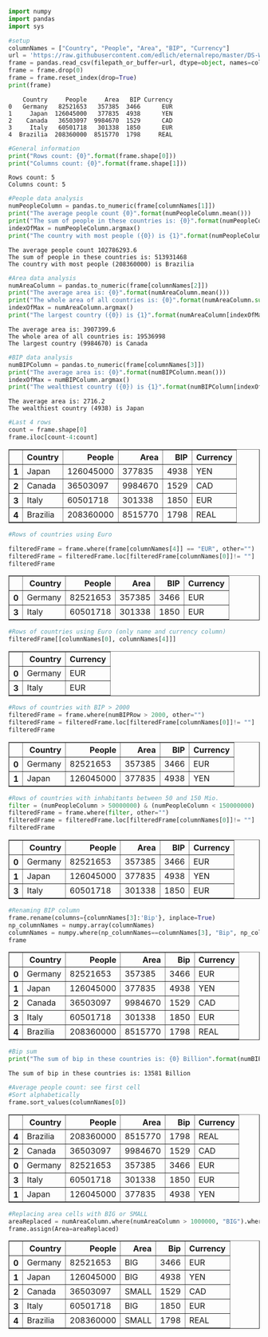 ```python
import numpy
import pandas
import sys

#setup
columnNames = ["Country", "People", "Area", "BIP", "Currency"]
url = 'https://raw.githubusercontent.com/edlich/eternalrepo/master/DS-WAHLFACH/countries.csv'
frame = pandas.read_csv(filepath_or_buffer=url, dtype=object, names=columnNames)
frame = frame.drop(0)
frame = frame.reset_index(drop=True)
print(frame)
```

        Country     People     Area   BIP Currency
    0   Germany   82521653   357385  3466      EUR
    1     Japan  126045000   377835  4938      YEN
    2    Canada   36503097  9984670  1529      CAD
    3     Italy   60501718   301338  1850      EUR
    4  Brazilia  208360000  8515770  1798     REAL
    


```python
#General information
print("Rows count: {0}".format(frame.shape[0]))
print("Columns count: {0}".format(frame.shape[1]))
```

    Rows count: 5
    Columns count: 5
    


```python
#People data analysis
numPeopleColumn = pandas.to_numeric(frame[columnNames[1]])
print("The average people count {0}".format(numPeopleColumn.mean()))
print("The sum of people in these countries is: {0}".format(numPeopleColumn.sum()))
indexOfMax = numPeopleColumn.argmax()
print("The country with most people ({0}) is {1}".format(numPeopleColumn[indexOfMax], frame[columnNames[0]][indexOfMax]))
```

    The average people count 102786293.6
    The sum of people in these countries is: 513931468
    The country with most people (208360000) is Brazilia
    


```python
#Area data analysis
numAreaColumn = pandas.to_numeric(frame[columnNames[2]])
print("The average area is: {0}".format(numAreaColumn.mean()))
print("The whole area of all countries is: {0}".format(numAreaColumn.sum()))
indexOfMax = numAreaColumn.argmax()
print("The largest country ({0}) is {1}".format(numAreaColumn[indexOfMax], frame[columnNames[0]][indexOfMax]))
```

    The average area is: 3907399.6
    The whole area of all countries is: 19536998
    The largest country (9984670) is Canada
    


```python
#BIP data analysis
numBIPColumn = pandas.to_numeric(frame[columnNames[3]])
print("The average area is: {0}".format(numBIPColumn.mean()))
indexOfMax = numBIPColumn.argmax()
print("The wealthiest country ({0}) is {1}".format(numBIPColumn[indexOfMax], frame[columnNames[0]][indexOfMax]))
```

    The average area is: 2716.2
    The wealthiest country (4938) is Japan
    


```python
#Last 4 rows
count = frame.shape[0]
frame.iloc[count-4:count]
```




<div>
<style scoped>
    .dataframe tbody tr th:only-of-type {
        vertical-align: middle;
    }

    .dataframe tbody tr th {
        vertical-align: top;
    }

    .dataframe thead th {
        text-align: right;
    }
</style>
<table border="1" class="dataframe">
  <thead>
    <tr style="text-align: right;">
      <th></th>
      <th>Country</th>
      <th>People</th>
      <th>Area</th>
      <th>BIP</th>
      <th>Currency</th>
    </tr>
  </thead>
  <tbody>
    <tr>
      <th>1</th>
      <td>Japan</td>
      <td>126045000</td>
      <td>377835</td>
      <td>4938</td>
      <td>YEN</td>
    </tr>
    <tr>
      <th>2</th>
      <td>Canada</td>
      <td>36503097</td>
      <td>9984670</td>
      <td>1529</td>
      <td>CAD</td>
    </tr>
    <tr>
      <th>3</th>
      <td>Italy</td>
      <td>60501718</td>
      <td>301338</td>
      <td>1850</td>
      <td>EUR</td>
    </tr>
    <tr>
      <th>4</th>
      <td>Brazilia</td>
      <td>208360000</td>
      <td>8515770</td>
      <td>1798</td>
      <td>REAL</td>
    </tr>
  </tbody>
</table>
</div>




```python
#Rows of countries using Euro

filteredFrame = frame.where(frame[columnNames[4]] == "EUR", other="")
filteredFrame = filteredFrame.loc[filteredFrame[columnNames[0]]!= ""]
filteredFrame
```




<div>
<style scoped>
    .dataframe tbody tr th:only-of-type {
        vertical-align: middle;
    }

    .dataframe tbody tr th {
        vertical-align: top;
    }

    .dataframe thead th {
        text-align: right;
    }
</style>
<table border="1" class="dataframe">
  <thead>
    <tr style="text-align: right;">
      <th></th>
      <th>Country</th>
      <th>People</th>
      <th>Area</th>
      <th>BIP</th>
      <th>Currency</th>
    </tr>
  </thead>
  <tbody>
    <tr>
      <th>0</th>
      <td>Germany</td>
      <td>82521653</td>
      <td>357385</td>
      <td>3466</td>
      <td>EUR</td>
    </tr>
    <tr>
      <th>3</th>
      <td>Italy</td>
      <td>60501718</td>
      <td>301338</td>
      <td>1850</td>
      <td>EUR</td>
    </tr>
  </tbody>
</table>
</div>




```python
#Rows of countries using Euro (only name and currency column)
filteredFrame[[columnNames[0], columnNames[4]]]
```




<div>
<style scoped>
    .dataframe tbody tr th:only-of-type {
        vertical-align: middle;
    }

    .dataframe tbody tr th {
        vertical-align: top;
    }

    .dataframe thead th {
        text-align: right;
    }
</style>
<table border="1" class="dataframe">
  <thead>
    <tr style="text-align: right;">
      <th></th>
      <th>Country</th>
      <th>Currency</th>
    </tr>
  </thead>
  <tbody>
    <tr>
      <th>0</th>
      <td>Germany</td>
      <td>EUR</td>
    </tr>
    <tr>
      <th>3</th>
      <td>Italy</td>
      <td>EUR</td>
    </tr>
  </tbody>
</table>
</div>




```python
#Rows of countries with BIP > 2000
filteredFrame = frame.where(numBIPRow > 2000, other="")
filteredFrame = filteredFrame.loc[filteredFrame[columnNames[0]]!= ""]
filteredFrame
```




<div>
<style scoped>
    .dataframe tbody tr th:only-of-type {
        vertical-align: middle;
    }

    .dataframe tbody tr th {
        vertical-align: top;
    }

    .dataframe thead th {
        text-align: right;
    }
</style>
<table border="1" class="dataframe">
  <thead>
    <tr style="text-align: right;">
      <th></th>
      <th>Country</th>
      <th>People</th>
      <th>Area</th>
      <th>BIP</th>
      <th>Currency</th>
    </tr>
  </thead>
  <tbody>
    <tr>
      <th>0</th>
      <td>Germany</td>
      <td>82521653</td>
      <td>357385</td>
      <td>3466</td>
      <td>EUR</td>
    </tr>
    <tr>
      <th>1</th>
      <td>Japan</td>
      <td>126045000</td>
      <td>377835</td>
      <td>4938</td>
      <td>YEN</td>
    </tr>
  </tbody>
</table>
</div>




```python
#Rows of countries with inhabitants between 50 and 150 Mio.
filter = (numPeopleColumn > 50000000) & (numPeopleColumn < 150000000)
filteredFrame = frame.where(filter, other="")
filteredFrame = filteredFrame.loc[filteredFrame[columnNames[0]]!= ""]
filteredFrame
```




<div>
<style scoped>
    .dataframe tbody tr th:only-of-type {
        vertical-align: middle;
    }

    .dataframe tbody tr th {
        vertical-align: top;
    }

    .dataframe thead th {
        text-align: right;
    }
</style>
<table border="1" class="dataframe">
  <thead>
    <tr style="text-align: right;">
      <th></th>
      <th>Country</th>
      <th>People</th>
      <th>Area</th>
      <th>BIP</th>
      <th>Currency</th>
    </tr>
  </thead>
  <tbody>
    <tr>
      <th>0</th>
      <td>Germany</td>
      <td>82521653</td>
      <td>357385</td>
      <td>3466</td>
      <td>EUR</td>
    </tr>
    <tr>
      <th>1</th>
      <td>Japan</td>
      <td>126045000</td>
      <td>377835</td>
      <td>4938</td>
      <td>YEN</td>
    </tr>
    <tr>
      <th>3</th>
      <td>Italy</td>
      <td>60501718</td>
      <td>301338</td>
      <td>1850</td>
      <td>EUR</td>
    </tr>
  </tbody>
</table>
</div>




```python
#Renaming BIP column
frame.rename(columns={columnNames[3]:'Bip'}, inplace=True)
np_columnNames = numpy.array(columnNames)
columnNames = numpy.where(np_columnNames==columnNames[3], "Bip", np_columnNames) 
frame
```




<div>
<style scoped>
    .dataframe tbody tr th:only-of-type {
        vertical-align: middle;
    }

    .dataframe tbody tr th {
        vertical-align: top;
    }

    .dataframe thead th {
        text-align: right;
    }
</style>
<table border="1" class="dataframe">
  <thead>
    <tr style="text-align: right;">
      <th></th>
      <th>Country</th>
      <th>People</th>
      <th>Area</th>
      <th>Bip</th>
      <th>Currency</th>
    </tr>
  </thead>
  <tbody>
    <tr>
      <th>0</th>
      <td>Germany</td>
      <td>82521653</td>
      <td>357385</td>
      <td>3466</td>
      <td>EUR</td>
    </tr>
    <tr>
      <th>1</th>
      <td>Japan</td>
      <td>126045000</td>
      <td>377835</td>
      <td>4938</td>
      <td>YEN</td>
    </tr>
    <tr>
      <th>2</th>
      <td>Canada</td>
      <td>36503097</td>
      <td>9984670</td>
      <td>1529</td>
      <td>CAD</td>
    </tr>
    <tr>
      <th>3</th>
      <td>Italy</td>
      <td>60501718</td>
      <td>301338</td>
      <td>1850</td>
      <td>EUR</td>
    </tr>
    <tr>
      <th>4</th>
      <td>Brazilia</td>
      <td>208360000</td>
      <td>8515770</td>
      <td>1798</td>
      <td>REAL</td>
    </tr>
  </tbody>
</table>
</div>




```python
#Bip sum
print("The sum of bip in these countries is: {0} Billion".format(numBIPColumn.sum()))
```

    The sum of bip in these countries is: 13581 Billion
    


```python
#Average people count: see first cell
#Sort alphabetically
frame.sort_values(columnNames[0])
```




<div>
<style scoped>
    .dataframe tbody tr th:only-of-type {
        vertical-align: middle;
    }

    .dataframe tbody tr th {
        vertical-align: top;
    }

    .dataframe thead th {
        text-align: right;
    }
</style>
<table border="1" class="dataframe">
  <thead>
    <tr style="text-align: right;">
      <th></th>
      <th>Country</th>
      <th>People</th>
      <th>Area</th>
      <th>Bip</th>
      <th>Currency</th>
    </tr>
  </thead>
  <tbody>
    <tr>
      <th>4</th>
      <td>Brazilia</td>
      <td>208360000</td>
      <td>8515770</td>
      <td>1798</td>
      <td>REAL</td>
    </tr>
    <tr>
      <th>2</th>
      <td>Canada</td>
      <td>36503097</td>
      <td>9984670</td>
      <td>1529</td>
      <td>CAD</td>
    </tr>
    <tr>
      <th>0</th>
      <td>Germany</td>
      <td>82521653</td>
      <td>357385</td>
      <td>3466</td>
      <td>EUR</td>
    </tr>
    <tr>
      <th>3</th>
      <td>Italy</td>
      <td>60501718</td>
      <td>301338</td>
      <td>1850</td>
      <td>EUR</td>
    </tr>
    <tr>
      <th>1</th>
      <td>Japan</td>
      <td>126045000</td>
      <td>377835</td>
      <td>4938</td>
      <td>YEN</td>
    </tr>
  </tbody>
</table>
</div>




```python
#Replacing area cells with BIG or SMALL
areaReplaced = numAreaColumn.where(numAreaColumn > 1000000, "BIG").where(numAreaColumn < 1000000, "SMALL")
frame.assign(Area=areaReplaced)
```




<div>
<style scoped>
    .dataframe tbody tr th:only-of-type {
        vertical-align: middle;
    }

    .dataframe tbody tr th {
        vertical-align: top;
    }

    .dataframe thead th {
        text-align: right;
    }
</style>
<table border="1" class="dataframe">
  <thead>
    <tr style="text-align: right;">
      <th></th>
      <th>Country</th>
      <th>People</th>
      <th>Area</th>
      <th>Bip</th>
      <th>Currency</th>
    </tr>
  </thead>
  <tbody>
    <tr>
      <th>0</th>
      <td>Germany</td>
      <td>82521653</td>
      <td>BIG</td>
      <td>3466</td>
      <td>EUR</td>
    </tr>
    <tr>
      <th>1</th>
      <td>Japan</td>
      <td>126045000</td>
      <td>BIG</td>
      <td>4938</td>
      <td>YEN</td>
    </tr>
    <tr>
      <th>2</th>
      <td>Canada</td>
      <td>36503097</td>
      <td>SMALL</td>
      <td>1529</td>
      <td>CAD</td>
    </tr>
    <tr>
      <th>3</th>
      <td>Italy</td>
      <td>60501718</td>
      <td>BIG</td>
      <td>1850</td>
      <td>EUR</td>
    </tr>
    <tr>
      <th>4</th>
      <td>Brazilia</td>
      <td>208360000</td>
      <td>SMALL</td>
      <td>1798</td>
      <td>REAL</td>
    </tr>
  </tbody>
</table>
</div>




```python

```
